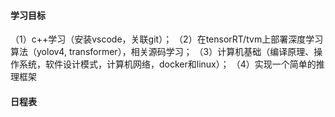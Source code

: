 #### 学习目标
（1）c++学习（安装vscode，关联git）；
（2）在tensorRT/tvm上部署深度学习算法（yolov4, transformer），相关源码学习；
（3）计算机基础（编译原理、操作系统，软件设计模式，计算机网络，docker和linux）；
（4）实现一个简单的推理框架

#### 日程表
